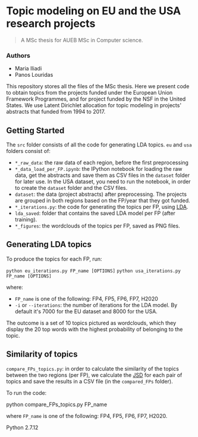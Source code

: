 Topic modeling on EU and the USA research projects
========================
> A MSc thesis for AUEB MSc in Computer science.

### Authors
*   Maria Iliadi
*   Panos Louridas

This repository stores all the files of the MSc thesis. Here we present code to obtain topics from the projects funded under the European Union Framework Programmes, and for project funded by the NSF in the United States. We use Latent Dirichlet allocation for topic modeling in projects' abstracts that funded from 1994 to 2017.

## Getting Started

The `src` folder consists of all the code for generating LDA topics. `eu` and `usa` folders consist of:
- `*_raw_data`: the raw data of each region, before the first preprocessing
- `*_data_load_per_FP.ipynb`: the IPython notebook for loading the raw data, get the abstracts and save them as CSV files in the `dataset` folder for later use. In the USA dataset, you need to run the notebook, in order to create the `dataset` folder and the CSV files.
- `dataset`: the data (project abstracts) after preprocessing. The projects are grouped in both regions based on the FP/year that they got funded.
- `*_iterations.py`: the code for generating the topics per FP, using [LDA](https://radimrehurek.com/gensim/models/ldamodel.html).
- `lda_saved`: folder that contains the saved LDA model per FP (after training).
- `*_figures`: the wordclouds of the topics per FP, saved as PNG files.


## Generating LDA topics

To produce the topics for each FP, run:

`python eu_iterations.py FP_name [OPTIONS]`
`python usa_iterations.py FP_name [OPTIONS]`

where:

- `FP_name` is one of the following: FP4, FP5, FP6, FP7, H2020
- `-i` or `--iterations`: the number of iterations for the LDA model. By default it's 7000 for the EU dataset and 8000 for the USA.

The outcome is a set of 10 topics pictured as wordclouds, which they display the 20 top words with the highest probability of belonging to the topic.


## Similarity of topics

`compare_FPs_topics.py`: in order to calculate the similarity of the topics between the two regions (per FP), we calculate the [JSD](https://en.wikipedia.org/wiki/Jensen%E2%80%93Shannon_divergence) for each pair of topics and save the results in a CSV file (in the `compared_FPs` folder).

To run the code:

python compare_FPs_topics.py FP_name

where `FP_name` is one of the following: FP4, FP5, FP6, FP7, H2020.


Python 2.7.12
